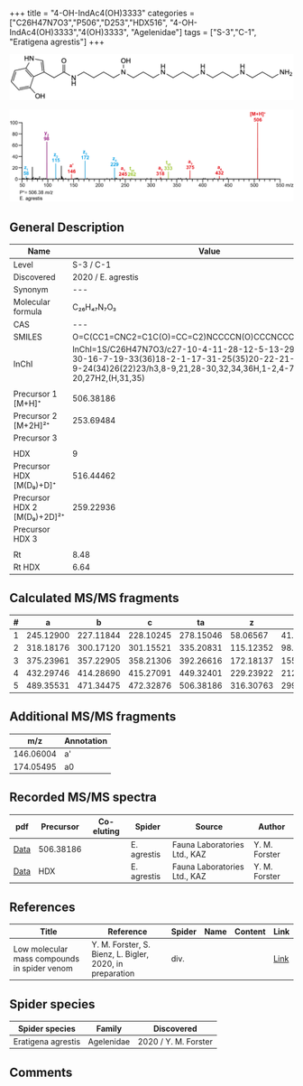 +++
title = "4-OH-IndAc4(OH)3333"
categories = ["C26H47N7O3","P506","D253","HDX516",
"4-OH-IndAc4(OH)3333","4(OH)3333",
"Agelenidae"]
tags = ["S-3","C-1",
"Eratigena agrestis"]
+++

![](/img/4-OH-IndAc4(OH)3333.png)

![](/img_MSMS/506_4-OH-IndAc4(OH)3333_Ea.png?classes=border)

## General Description

| Name                       | Value              |
|----------------------------|--------------------|
| Level                      | S-3 / C-1          |
| Discovered                 | 2020 / E. agrestis |
| Synonym                    | ---                |
| Molecular formula          | C₂₆H₄₇N₇O₃                   |
| CAS                        | ---                |
| SMILES | O=C(CC1=CNC2=C1C(O)=CC=C2)NCCCCN(O)CCCNCCCNCCCNCCCN  |
| InChI  | InChI=1S/C26H47N7O3/c27-10-4-11-28-12-5-13-29-14-6-15-30-16-7-19-33(36)18-2-1-17-31-25(35)20-22-21-32-23-8-3-9-24(34)26(22)23/h3,8-9,21,28-30,32,34,36H,1-2,4-7,10-20,27H2,(H,31,35)  |
|                            |                    |
| Precursor 1 [M+H]⁺         | 506.38186                   |
| Precursor 2 [M+2H]²⁺       | 253.69484                   |
| Precursor 3                |                    |
|                            |                    |
| HDX                        | 9                   |
| Precursor HDX   [M(D₉)+D]⁺   | 516.44462                   |
| Precursor HDX 2 [M(D₉)+2D]²⁺ | 259.22936                   |
| Precursor HDX 3            |                    |
|                            |                    |
| Rt                         | 8.48                   |
| Rt HDX                     | 6.64                   |

## Calculated MS/MS fragments

| # | a         | b         | c         | ta        | z         | y         | tz        |
|---|-----------|-----------|-----------|-----------|-----------|-----------|-----------|
| 1 | 245.12900 | 227.11844 | 228.10245 | 278.15046 | 58.06567 | 41.03912 | 75.09222 |
| 2 | 318.18176 | 300.17120 | 301.15521 | 335.20831 | 115.12352 | 98.09697 | 132.15007 |
| 3 | 375.23961 | 357.22905 | 358.21306 | 392.26616 | 172.18137 | 155.15482 | 189.20792 |
| 4 | 432.29746 | 414.28690 | 415.27091 | 449.32401 | 229.23922 | 212.21267 | 262.26068 |
| 5 | 489.35531 | 471.34475 | 472.32876 | 506.38186 | 316.30763 | 299.28108 | 333.33418 |

## Additional MS/MS fragments

| m/z | Annotation |
|-----|------------|
| 146.06004    | a'   |
| 174.05495    | a0   |

## Recorded MS/MS spectra

| pdf                                             | Precursor | Co-eluting | Spider      | Source                       | Author        |
|-------------------------------------------------|-----------|------------|-------------|------------------------------|---------------|
| [Data](/pdf/E-agrestis/506_4-OH-IndAc4(OH)3333_Ea.pdf)   | 506.38186 |            | E. agrestis | Fauna Laboratories Ltd., KAZ | Y. M. Forster |
| [Data](/pdf/E-agrestis/506_4-OH-IndAc4(OH)3333_Ea_HDX.pdf)   | HDX |            | E. agrestis | Fauna Laboratories Ltd., KAZ | Y. M. Forster |


## References

| Title | Reference | Spider | Name | Content | Link |
|-------|-----------|--------|------|---------|------|
| Low molecular mass compounds in spider venom      | Y. M. Forster, S. Bienz, L. Bigler, 2020, in preparation          | div.       |   |   | [Link](unknown) |

## Spider species

| Spider species     | Family     | Discovered           |
|--------------------|------------|----------------------|
| Eratigena agrestis | Agelenidae | 2020 / Y. M. Forster |

## Comments